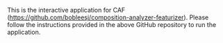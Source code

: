 This is the interactive application for CAF (https://github.com/bobleesj/composition-analyzer-featurizer). Please follow the instructions provided in the above GitHub repository to run the application.
